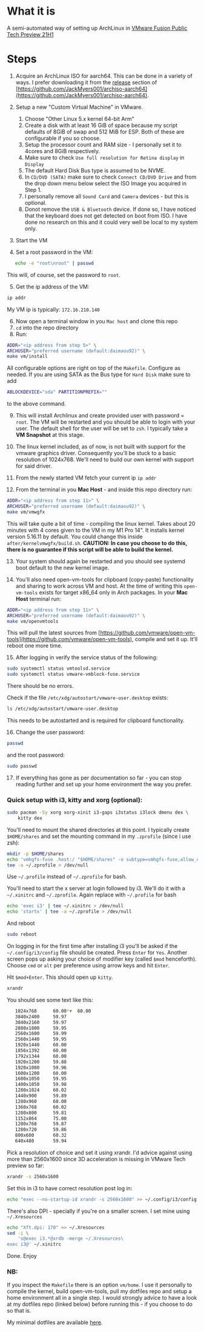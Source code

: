 # What it is

A semi-automated way of setting up ArchLinux in [VMware Fusion Public Tech Preview 21H1](https://customerconnect.vmware.com/downloads/get-download?downloadGroup=FUS-PUBTP-2021H1)

# Steps

1. Acquire an ArchLinux ISO for aarch64. This can be done in a variety of ways. I prefer downloading it from the [release](https://github.com/JackMyers001/archiso-aarch64/releases) section of [https://github.com/JackMyers001/archiso-aarch64](https://github.com/JackMyers001/archiso-aarch64).

2. Setup a new "Custom Virtual Machine" in VMware.

   1. Choose "Other Linux 5.x kernel 64-bit Arm"
   2. Create a disk with at least 16 GiB of space because my script defaults of 8GiB of swap and 512 MiB for ESP. Both of these are configurable if you so choose.
   3. Setup the processor count and RAM size - I personally set it to 4cores and 8GiB respectively.
   4. Make sure to check `Use full resolution for Retina display` in `Display`
   5. The default Hard Disk Bus type is assumed to be NVME.
   6. In `CD/DVD (SATA)` make sure to check `Connect CD/DVD Drive` and from the drop down menu below select the ISO Image you acquired in Step 1.
   7. I personally remove all `Sound Card` and `Camera` devices - but this is optional.
   8. Donot remove the `USB & Bluetooth` device. If done so, I have noticed that the keyboard does not get detected on boot from ISO. I have done no research on this and it could very well be local to my system only.

3. Start the VM

4. Set a root password in the VM:

```Bash
   echo -e "root\nroot" | passwd
```

This will, of course, set the password to `root`.

5. Get the ip address of the VM:

```Bash
ip addr
```

My VM ip is typically: `172.16.210.140`

6. Now open a terminal window in you `Mac host` and clone this repo
7. `cd` into the repo directory
8. Run:

```Bash
ADDR="<ip address from step 5>" \
ARCHUSER="preferred username (default:daimaou92)" \
make vm/install
```

All configurable options are right on top of the `Makefile`. Configure as needed.
If you are using SATA as the Bus type for `Hard Disk` make sure to add

```Bash
ABLOCKDEVICE="sda" PARTITIONPREFIX=""
```

to the above command.

9. This will install Archlinux and create provided user with password = `root`.
   The VM will be restarted and you should be able to login with your user.
   The default shell for the user will be set to `zsh`.
   I typically take a **VM Snapshot** at this stage.

10. The linux kernel included, as of now, is not built with support for
    the vmware graphics driver. Consequently you'll be stuck to a basic resolution
    of 1024x768. We'll need to build our own kernel with support for said driver.

11. From the newly started VM fetch your current ip `ip addr`

12. From the terminal in you **Mac Host** - and inside this repo directory run:

```Bash
ADDR="<ip address from step 11>" \
ARCHUSER="preferred username (default:daimaou92)" \
make vm/vmwgfx
```

This will take quite a bit of time - compiling the linux kernel.
Takes about 20 minutes with 4 cores given to the VM in my M1 Pro 14". It
installs kernel version 5.16.11 by default. You could change this inside
`after/kernelvmwgfx/build.sh`. **CAUTION: In case you choose to do this, there
is no guarantee if this script will be able to build the kernel.**

13. Your system should again be restarted and you should see systemd
    boot default to the new kernel image.

14. You'll also need open-vm-tools for clipboard (copy-paste) functionality
    and sharing to work across VM and host.
    At the time of writing this `open-vm-tools` exists for target
    x86_64 only in Arch packages. In your **Mac Host** terminal run:

```Bash
ADDR="<ip address from step 11>" \
ARCHUSER="preferred username (default:daimaou92)" \
make vm/openvmtools
```

This will pull the latest sources from
[https://github.com/vmware/open-vm-tools](https://github.com/vmware/open-vm-tools),
compile and set it up. It'll reboot
one more time.

15. After logging in verify the service status of the following:

```Bash
sudo systemctl status vmtoolsd.service
sudo systemctl status vmware-vmblock-fuse.service
```

There should be no errors.

Check if the file `/etc/xdg/autostart/vmware-user.desktop` exists:

```Bash
ls /etc/xdg/autostart/vmware-user.desktop
```

This needs to be autostarted and is required for clipboard functionality.

16. Change the user password:

```Bash
passwd
```

and the root password:

```Bash
sudo passwd
```

17. If everything has gone as per documentation so far - you can stop reading
    further and set up your home environment the way you prefer.

### Quick setup with i3, kitty and xorg (optional):

```Bash
sudo pacman -Sy xorg xorg-xinit i3-gaps i3status i3lock dmenu dex \
	kitty dex
```

You'll need to mount the shared directories at this point. I typically
create `$HOME/shares` and set the mounting command in my `.zprofile`
(since i use zsh):

```Bash
mkdir -p $HOME/shares
echo 'vmhgfs-fuse .host:/ "$HOME/shares" -o subtype=vmhgfs-fuse,allow_other' | \
tee -a ~/.zprofile > /dev/null
```

Use `~/.profile` instead of `~/.zprofile` for bash.

You'll need to start the x server at login followed by i3.
We'll do it with a `~/.xinitrc` and `~/.zprofile`. Again replace with
`~/.profile` for bash

```Bash
echo 'exec i3' | tee ~/.xinitrc > /dev/null
echo 'startx' | tee -a ~/.zprofile > /dev/null
```

And reboot

```Bash
sudo reboot
```

On logging in for the first time after installing i3 you'll be asked if the
`~/.config/i3/config` file should be created. Press `Enter` for `Yes`.
Another screen pops up asking your choice of modifier key
(called `$mod` henceforth). Choose `cmd` or `alt` per preference using
arrow keys and hit `Enter`.

Hit `$mod+Enter`. This should open up `kitty`.

```Bash
xrandr
```

You should see some text like this:

```Bash
   1024x768      60.00*+  60.00
   3840x2400     59.97
   3840x2160     59.97
   2880x1800     59.95
   2560x1600     59.99
   2560x1440     59.95
   1920x1440     60.00
   1856x1392     60.00
   1792x1344     60.00
   1920x1200     59.88
   1920x1080     59.96
   1600x1200     60.00
   1680x1050     59.95
   1400x1050     59.98
   1280x1024     60.02
   1440x900      59.89
   1280x960      60.00
   1360x768      60.02
   1280x800      59.81
   1152x864      75.00
   1280x768      59.87
   1280x720      59.86
   800x600       60.32
   640x480       59.94
```

Pick a resolution of choice and set it using xrandr. I'd advice against using
more than 2560x1600 since 3D acceleration is missing in
VMware Tech preview so far:

```Bash
xrandr -s 2560x1600
```

Set this in i3 to have correct resolution post log in:

```Bash
echo "exec --no-startup-id xrandr -s 2560x1600" >> ~/.config/i3/config
```

There's also DPI - specially if you're on a smaller screen. I set mine
using `~/.Xresources`

```Bash
echo "Xft.dpi: 170" >> ~/.Xresources
sed -i \
	's@exec i3.*@xrdb -merge ~/.Xresources\
exec i3@' ~/.xinitrc
```

Done. Enjoy

### NB:

If you inspect the `Makefile` there is an option `vm/home`. I use it personally
to compile the kernel, build open-vm-tools, pull my dotfiles repo and setup
a home environment all in a single step. I would strongly advice to have a look
at my dotfiles repo (linked below) before running this - if you choose to do
so that is.

My minimal dotfiles are available [here](https://github.com/daimaou92/dotfiles).
